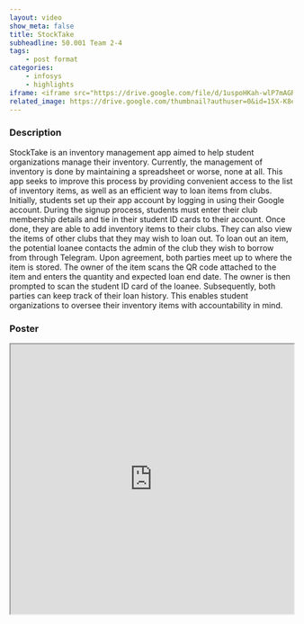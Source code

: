 ```yaml
---
layout: video
show_meta: false
title: StockTake
subheadline: 50.001 Team 2-4
tags:
    - post format
categories:
    - infosys
    - highlights
iframe: <iframe src="https://drive.google.com/file/d/1uspoHKah-wlP7mAGR5qFZcWrbLkoOBll/preview" width="320" height="240"></iframe>
related_image: https://drive.google.com/thumbnail?authuser=0&id=15X-K8eAXATzDcGs5i8Wzz-OgtUQv4Dtq&sz=w300-h300-p-k-nu-iv1
---
```



### Description

StockTake is an inventory management app aimed to help student organizations manage their inventory. Currently, the management of inventory is done by maintaining a spreadsheet or worse, none at all. This app seeks to improve this process by providing convenient access to the list of inventory items, as well as an efficient way to loan items from clubs. Initially, students set up their app account by logging in using their Google account. During the signup process, students must enter their club membership details and tie in their student ID cards to their account. Once done, they are able to add inventory items to their clubs. They can also view the items of other clubs that they may wish to loan out. To loan out an item, the potential loanee contacts the admin of the club they wish to borrow from through Telegram. Upon agreement, both parties meet up to where the item is stored. The owner of the item scans the QR code attached to the item and enters the quantity and expected loan end date. The owner is then prompted to scan the student ID card of the loanee. Subsequently, both parties can keep track of their loan history. This enables student organizations to oversee their inventory items with accountability in mind.

### Poster

<iframe src="https://drive.google.com/file/d/15X-K8eAXATzDcGs5i8Wzz-OgtUQv4Dtq/preview" width="100%" height="480"></iframe>

